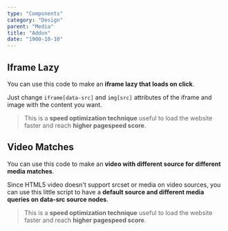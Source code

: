 ```yaml
---
type: "Components"
category: "Design"
parent: "Media"
title: "Addon"
date: "1900-10-10"
---
```


## Iframe Lazy

You can use this code to make an **iframe lazy that loads on click**.

Just change `iframe[data-src]` and `img[src]` attributes of the iframe and image with the content you want.

> This is a **speed optimization technique** useful to load the website faster and reach **higher pagespeed score**.

<demo>
  <demoinline src="demos/components/media/iframe-lazy">
  </demoinline>
</demo>

## Video Matches

You can use this code to make an **video with different source for different media matches**.

Since HTML5 video doesn't support srcset or media on video sources, you can use this little script to have a **default source and different media queries on data-src source nodes**.

> This is a **speed optimization technique** useful to load the website faster and reach **higher pagespeed score**.

<demo>
  <demoinline src="demos/components/media/video-matches">
  </demoinline>
</demo>
